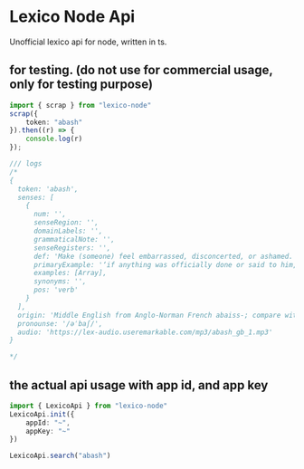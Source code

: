 # Lexico Node Api
Unofficial lexico api for node, written in ts.


## for testing. (do not use for commercial usage, only for testing purpose)
```typescript
import { scrap } from "lexico-node"
scrap({
    token: "abash"
}).then((r) => {
    console.log(r)
});

/// logs
/*
{
  token: 'abash',
  senses: [
    {
      num: '',
      senseRegion: '',
      domainLabels: '',
      grammaticalNote: '',
      senseRegisters: '',
      def: 'Make (someone) feel embarrassed, disconcerted, or ashamed.',
      primaryExample: '‘if anything was officially done or said to him, it did not abash him’',
      examples: [Array],
      synonyms: '',
      pos: 'verb'
    }
  ],
  origin: 'Middle English from Anglo-Norman French abaiss-; compare with Old French esbaiss-, lengthened stem of esbair, from es- ‘utterly’ + bair ‘astound’.',
  pronounse: '/əˈbaʃ/',
  audio: 'https://lex-audio.useremarkable.com/mp3/abash_gb_1.mp3'
}

*/
```

## the actual api usage with app id, and app key
```typescript
import { LexicoApi } from "lexico-node"
LexicoApi.init({
    appId: "~",
    appKey: "~"
})

LexicoApi.search("abash")
```